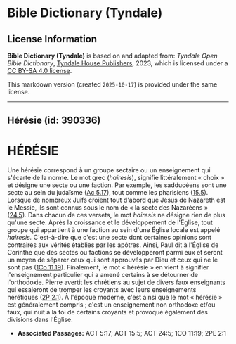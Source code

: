 # Bible Dictionary (Tyndale)

## License Information

**Bible Dictionary (Tyndale)** is based on and adapted from: _Tyndale Open Bible Dictionary_, [Tyndale House Publishers](https://tyndaleopenresources.com/), 2023, which is licensed under a [CC BY-SA 4.0 license](https://creativecommons.org/licenses/by-sa/4.0/legalcode.en).

This markdown version (created `2025-10-17`) is provided under the same license.



--------------------------------

## Hérésie (id: 390336)

HÉRÉSIE
=======

Une hérésie correspond à un groupe sectaire ou un enseignement qui s'écarte de la norme. Le mot grec (*hairesis*), signifie littéralement « choix » et désigne une secte ou une faction. Par exemple, les sadducéens sont une secte au sein du judaïsme ([Ac 5\.17](https://ref.ly/Acts5:17)), tout comme les pharisiens ([15\.5](https://ref.ly/Acts15:5)). Lorsque de nombreux Juifs croient tout d'abord que Jésus de Nazareth est le Messie, ils sont connus sous le nom de « la secte des Nazaréens » ([24\.5](https://ref.ly/Acts24:5)). Dans chacun de ces versets, le mot *hairesis* ne désigne rien de plus qu'une secte. Après la croissance et le développement de l'Église, tout groupe qui appartient à une faction au sein d'une Église locale est appelé *hairesis.* C'est\-à\-dire que c'est une secte dont certaines opinions sont contraires aux vérités établies par les apôtres. Ainsi, Paul dit à l'Église de Corinthe que des sectes ou factions se développeront parmi eux et seront un moyen de séparer ceux qui sont approuvés par Dieu et ceux qui ne le sont pas ([1Co 11\.19](https://ref.ly/1Cor11:19)). Finalement, le mot « hérésie » en vient à signifier l'enseignement particulier qui a amené certains à se détourner de l'orthodoxie. Pierre avertit les chrétiens au sujet de divers faux enseignants qui essaieront de tromper les croyants avec leurs enseignements hérétiques ([2P 2\.1](https://ref.ly/2Pet2:1)). À l'époque moderne, c'est ainsi que le mot « hérésie » est généralement compris ; c'est un enseignement non orthodoxe et/ou faux, qui nuit à la foi de certains croyants et provoque également des divisions dans l'Église.

* **Associated Passages:** ACT 5:17; ACT 15:5; ACT 24:5; 1CO 11:19; 2PE 2:1

